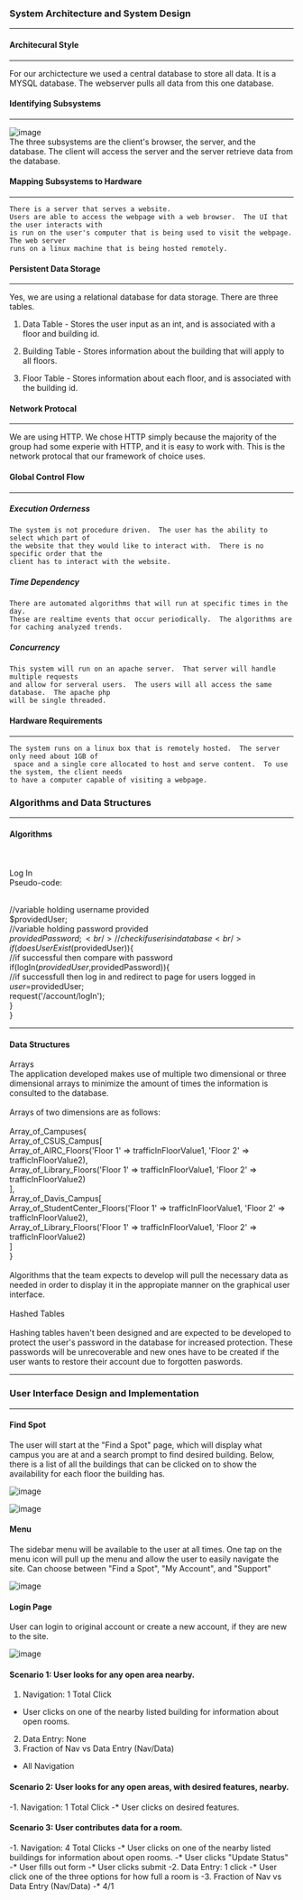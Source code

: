 
### <a name="system"></a>System Architecture and System Design
<hr>

#### <a name="architcturalStyle"></a>Architecural Style
<hr>

For our archictecture we used a central database to store all data.  It is a MYSQL database. The webserver pulls all data from this one database.


#### <a name="identifyinSubsystems"></a>Identifying Subsystems
<hr>


  ![image](diagrams/subsystems.png)
  <br>
    The three subsystems are the client's browser, the server, and the database.  The client will access the server and the server retrieve data from the database. 

#### <a name="mapping"></a>Mapping Subsystems to Hardware
<hr>

    There is a server that serves a website.  
    Users are able to access the webpage with a web browser.  The UI that the user interacts with
    is run on the user's computer that is being used to visit the webpage.  The web server 
    runs on a linux machine that is being hosted remotely.  
#### <a name="data"></a>Persistent Data Storage
<hr>

Yes, we are using a relational database for data storage.  There are three tables.

1. Data Table     - Stores the user input as an int, and is associated with a floor and building id.

2. Building Table - Stores information about the building that will apply to all floors. 

3. Floor Table    - Stores information about each floor, and is associated with the building id. 

#### <a name="network"></a>Network Protocal
<hr>

We are using HTTP. We chose HTTP simply because the majority of the group had some experie with HTTP, and it is easy to work with.  This is the network protocal that our framework of choice uses. 

#### <a name="controlFlow"></a>Global Control Flow
<hr>

  ##### Execution Orderness

    The system is not procedure driven.  The user has the ability to select which part of
    the website that they would like to interact with.  There is no specific order that the 
    client has to interact with the website.  

  ##### Time Dependency

    There are automated algorithms that will run at specific times in the day.  
    These are realtime events that occur periodically.  The algorithms are for caching analyzed trends.

  ##### Concurrency 

    This system will run on an apache server.  That server will handle multiple requests 
    and allow for serveral users.  The users will all access the same database.  The apache php 
    will be single threaded. 

#### <a name="hardware"></a>Hardware Requirements
<hr>

    The system runs on a linux box that is remotely hosted.  The server only need about 1GB of
     space and a single core allocated to host and serve content.  To use the system, the client needs
    to have a computer capable of visiting a webpage.  




### <a name="algorithmsDataStructures"></a>Algorithms and Data Structures
<hr>

#### <a name="algorithms"></a>Algorithms

<br /><br />
Log In<br />
Pseudo-code:<br /><br />

//variable holding username provided<br />
$providedUser;<br />
//variable holding password provided<br />
$providedPassword;<br />
//check if user is in database
<br />if(doesUserExist($providedUser)){
<br />    //if successful then compare with password
<br />    if(logIn($providedUser,$providedPassword)){
<br />        //if successfull then log in and redirect to page for users logged in
<br />        $user=$providedUser;
<br />        request('/account/logIn');
<br />    }
<br />}

<hr>

#### <a name="dataStuctures"></a>Data Structures
Arrays
<br />The application developed makes use of multiple two dimensional or three dimensional arrays to minimize the amount of times the information is consulted to the database.
<br />
<br />Arrays of two dimensions are as follows:
<br />
<br />Array_of_Campuses{
<br />    Array_of_CSUS_Campus[
<br />        Array_of_AIRC_Floors('Floor 1' => trafficInFloorValue1, 'Floor 2' => trafficInFloorValue2),
<br />        Array_of_Library_Floors('Floor 1' => trafficInFloorValue1, 'Floor 2' => trafficInFloorValue2)
<br />    ],
<br />    Array_of_Davis_Campus[
<br />        Array_of_StudentCenter_Floors('Floor 1' => trafficInFloorValue1, 'Floor 2' => trafficInFloorValue2),
<br />        Array_of_Library_Floors('Floor 1' => trafficInFloorValue1, 'Floor 2' => trafficInFloorValue2)
<br />    ]
<br />}
<br />
<br />Algorithms that the team expects to develop will pull the necessary data as needed in order to display it in the appropiate manner on the graphical user interface.
<br />
<br />Hashed Tables
<br />
<br />Hashing tables haven't been designed and are expected to be developed to protect the user's password in the database for increased protection. These passwords will be unrecoverable and new ones have to be created if the user wants to restore their account due to forgotten paswords.
<hr>


### <a name="uIDandI"></a>User Interface Design and Implementation
<hr>

#### Find Spot
The user will start at the "Find a Spot" page, which will display what campus you are at and a search prompt to find desired building. Below, there is a list of all the buildings that can be clicked on to show the availability for each floor the building has.


![image](diagrams/FindSpot.PNG)


![image](diagrams/FindSpot2.PNG)


#### Menu
The sidebar menu will be available to the user at all times.  One tap on the menu icon will pull up the menu and allow the user to easily navigate the site. Can choose between "Find a Spot", "My Account", and "Support"

![image](diagrams/Menu.PNG)

#### Login Page
User can login to original account or create a new account, if they are new to the site.

![image](diagrams/Login.PNG)

#### Scenario 1: User looks for any open area nearby.
1. Navigation: 1 Total Click
* User clicks on one of the nearby listed building for information about open rooms.
2. Data Entry: None
3. Fraction of Nav vs Data Entry (Nav/Data)
* All Navigation

#### Scenario 2: User looks for any open areas, with desired features, nearby.
 -1. Navigation: 1 Total Click
 -* User clicks on desired features.
 
#### Scenario 3: User contributes data for a room.
 -1. Navigation: 4 Total Clicks
 -* User clicks on one of the nearby listed buildings for information about open rooms.
 -* User clicks "Update Status"
 -* User fills out form
 -* User clicks submit
 -2. Data Entry: 1 click
 -* User click one of the three options for how full a room is
 -3. Fraction of Nav vs Data Entry (Nav/Data)
 -* 4/1
